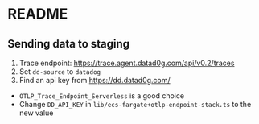 # README

## Sending data to staging

1. Trace endpoint: https://trace.agent.datad0g.com/api/v0.2/traces
2. Set `dd-source` to `datadog`
3. Find an api key from https://dd.datad0g.com/
  - `OTLP_Trace_Endpoint_Serverless` is a good choice
  - Change `DD_API_KEY` in `lib/ecs-fargate+otlp-endpoint-stack.ts` to the new value
